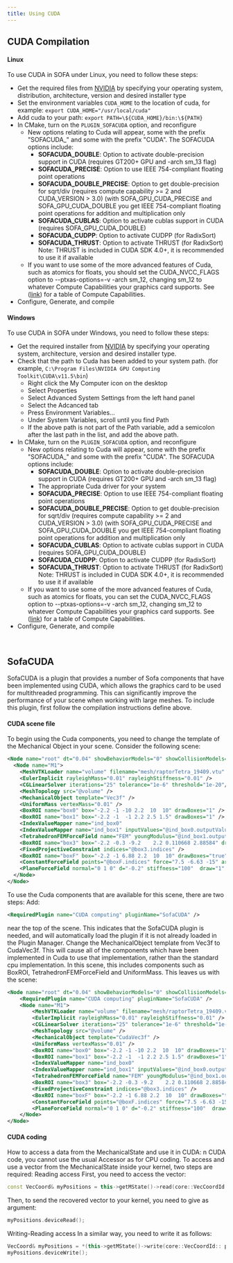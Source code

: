 ```yaml
---
title: Using CUDA
---
```


CUDA Compilation
----------------

#### Linux

To use CUDA in SOFA under Linux, you need to follow these steps:

-   Get the required files from
    [NVIDIA](https://developer.nvidia.com/cuda-downloads) by specifying your operating system, distribution, architecture, version and desired installer type
-   Set the environment variables `CUDA_HOME` to the location of cuda,
    for example: `export CUDA_HOME="/usr/local/cuda"`
-   Add cuda to your path: `export PATH=\${CUDA_HOME}/bin:\${PATH}`
-   In CMake, turn on the `PLUGIN_SOFACUDA` option, and
    reconfigure
    -   New options relating to Cuda will appear, some with the prefix
        "SOFACUDA_" and some with the prefix "CUDA". The SOFACUDA
        options include:
        -   **SOFACUDA_DOUBLE**: Option to activate double-precision
            support in CUDA (requires GT200+ GPU and -arch sm_13 flag)
        -   **SOFACUDA_PRECISE**: Option to use IEEE 754-compliant
            floating point operations
        -   **SOFACUDA_DOUBLE_PRECISE**: Option to get
            double-precision for sqrt/div (requires compute
            capability &gt;= 2 and CUDA_VERSION &gt; 3.0) (with
            SOFA_GPU_CUDA_PRECISE and SOFA_GPU_CUDA_DOUBLE you get
            IEEE 754-compliant floating point operations for addition
            and multiplication only
        -   **SOFACUDA_CUBLAS**: Option to activate cublas support in
            CUDA (requires SOFA_GPU_CUDA_DOUBLE)
        -   **SOFACUDA_CUDPP**: Option to activate CUDPP
            (for RadixSort)
        -   **SOFACUDA_THRUST**: Option to activate THRUST
            (for RadixSort) Note: THRUST is included in CUDA SDK 4.0+,
            it is recommended to use it if available
    -   If you want to use some of the more advanced features of Cuda,
        such as atomics for floats, you should set the
        CUDA_NVCC_FLAGS option to --ptxas-options=-v -arch sm_12,
        changing sm_12 to whatever Compute Capabilities your graphics
        card supports. See
        ([link](https://developer.nvidia.com/cuda-gpus)) for a table of
        Compute Capabilities.
-   Configure, Generate, and compile

#### Windows

To use CUDA in SOFA under Windows, you need to follow these steps:

-   Get the required installer from
    [NVIDIA](https://developer.nvidia.com/cuda-downloads) by specifying your operating system, architecture, version and desired installer type.
-   Check that the path to Cuda has been added to your system path. (for
    example, `C:\Program Files\NVIDIA GPU Computing Toolkit\CUDA\v11.5\bin`)
    -   Right click the My Computer icon on the desktop
    -   Select Properties
    -   Select Advanced System Settings from the left hand panel
    -   Select the Adcanced tab
    -   Press Environment Variables...
    -   Under System Variables, scroll until you find Path
    -   If the above path is not part of the Path variable, add a
        semicolon after the last path in the list, and add the
        above path.
-   In CMake, turn on the `PLUGIN_SOFACUDA` option, and
    reconfigure
    -   New options relating to Cuda will appear, some with the prefix
        "SOFACUDA_" and some with the prefix "CUDA". The SOFACUDA
        options include:
        -   **SOFACUDA_DOUBLE**: Option to activate double-precision
            support in CUDA (requires GT200+ GPU and -arch sm_13 flag)
        -   The appropriate Cuda driver for your system
        -   **SOFACUDA_PRECISE**: Option to use IEEE 754-compliant
            floating point operations
        -   **SOFACUDA_DOUBLE_PRECISE**: Option to get
            double-precision for sqrt/div (requires compute
            capability &gt;= 2 and CUDA_VERSION &gt; 3.0) (with
            SOFA_GPU_CUDA_PRECISE and SOFA_GPU_CUDA_DOUBLE you get
            IEEE 754-compliant floating point operations for addition
            and multiplication only
        -   **SOFACUDA_CUBLAS**: Option to activate cublas support in
            CUDA (requires SOFA_GPU_CUDA_DOUBLE)
        -   **SOFACUDA_CUDPP**: Option to activate CUDPP
            (for RadixSort)
        -   **SOFACUDA_THRUST**: Option to activate THRUST
            (for RadixSort) Note: THRUST is included in CUDA SDK 4.0+,
            it is recommended to use it if available
    -   If you want to use some of the more advanced features of Cuda,
        such as atomics for floats, you can set the
        CUDA_NVCC_FLAGS option to --ptxas-options=-v -arch sm_12,
        changing sm_12 to whatever Compute Capabilities your graphics
        card supports. See
        ([link](https://developer.nvidia.com/cuda-gpus)) for a table of
        Compute Capabilities.
-   Configure, Generate, and compile

 

SofaCUDA
--------

SofaCUDA is a plugin that provides a number of Sofa components that have
been implemented using CUDA, which allows
the graphics card to be used for multithreaded programming. This can
significantly improve the performance of your scene when working with
large meshes. To include this plugin, first follow the compilation
instructions define above.

#### CUDA scene file

To begin using the Cuda components, you need to change the template of
the Mechanical Object in your scene. Consider the following scene:

```xml
<Node name="root" dt="0.04" showBehaviorModels="0" showCollisionModels="0" showMappings="0" showForceFields="1">
  <Node name="M1">
    <MeshVTKLoader name="volume" filename="mesh/raptorTetra_19409.vtu" onlyAttachedPoints="false" />
    <EulerImplicit rayleighMass="0.01" rayleighStiffness="0.01" />
    <CGLinearSolver iterations="25" tolerance="1e-6" threshold="1e-20"/>
    <MeshTopology src="@volume" />
    <MechanicalObject template="Vec3f" />
    <UniformMass vertexMass="0.01" />
    <BoxROI name="box0" box="-2.2 -1 -10 2.2  10  10" drawBoxes="1" />
    <BoxROI name="box1" box="-2.2 -1  -1 2.2 2.5 1.5" drawBoxes="1" />
    <IndexValueMapper name="ind_box0"                                      indices="@box0.tetrahedronIndices" value="100000" />
    <IndexValueMapper name="ind_box1" inputValues="@ind_box0.outputValues" indices="@box1.tetrahedronIndices" value="1000000" />
    <TetrahedronFEMForceField name="FEM" youngModulus="@ind_box1.outputValues" poissonRatio="0.4" listening="true" />
    <BoxROI name="box3" box="-2.2 -0.3 -9.2    2.2 0.110668 2.88584" drawBoxes="1" drawSize="2" />
    <FixedProjectiveConstraint indices="@box3.indices" />
    <BoxROI name="boxF" box="-2.2 -1 6.88 2.2  10  10" drawBoxes="true" />
    <ConstantForceField points="@boxF.indices" force="7.5 -6.63 -15" arrowSizeCoef="0.1" />
    <PlaneForceField normal="0 1 0" d="-0.2" stiffness="100"  draw="1" drawSize="20" />
  </Node>
</Node>
```

To use the Cuda components that are available for this scene, there are
two steps: Add:

```xml
<RequiredPlugin name="CUDA computing" pluginName="SofaCUDA" />
```

near the top of the scene. This indicates that the SofaCUDA plugin is
needed, and will automatically load the plugin if it is not already
loaded in the Plugin Manager. Change the MechanicalObject template from
Vec3f to CudaVec3f. This will cause all of the components which have
been implemented in Cuda to use that implementation, rather than the
standard cpu implementation. In this scene, this includes components
such as BoxROI, TetrahedronFEMForceField and UniformMass. This leaves us
with the scene:

```xml
<Node name="root" dt="0.04" showBehaviorModels="0" showCollisionModels="0" showMappings="0" showForceFields="1">
    <RequiredPlugin name="CUDA computing" pluginName="SofaCUDA" />
    <Node name="M1">
        <MeshVTKLoader name="volume" filename="mesh/raptorTetra_19409.vtu" onlyAttachedPoints="false" />
        <EulerImplicit rayleighMass="0.01" rayleighStiffness="0.01" />
        <CGLinearSolver iterations="25" tolerance="1e-6" threshold="1e-20"/>
        <MeshTopology src="@volume" />
        <MechanicalObject template="CudaVec3f" />
        <UniformMass vertexMass="0.01" />
        <BoxROI name="box0" box="-2.2 -1 -10 2.2  10  10" drawBoxes="1" />
        <BoxROI name="box1" box="-2.2 -1  -1 2.2 2.5 1.5" drawBoxes="1" />
        <IndexValueMapper name="ind_box0"                                      indices="@box0.tetrahedronIndices" value="100000" />
        <IndexValueMapper name="ind_box1" inputValues="@ind_box0.outputValues" indices="@box1.tetrahedronIndices" value="1000000" />
        <TetrahedronFEMForceField name="FEM" youngModulus="@ind_box1.outputValues" poissonRatio="0.4" listening="true" />
        <BoxROI name="box3" box="-2.2 -0.3 -9.2    2.2 0.110668 2.88584" drawBoxes="1" drawSize="2" />
        <FixedProjectiveConstraint indices="@box3.indices" />
        <BoxROI name="boxF" box="-2.2 -1 6.88 2.2  10  10" drawBoxes="true" />
        <ConstantForceField points="@boxF.indices" force="7.5 -6.63 -15" arrowSizeCoef="0.1" />
        <PlaneForceField normal="0 1 0" d="-0.2" stiffness="100"  draw="1" drawSize="20" />
    </Node>
</Node>
```

#### CUDA coding

How to access a data from the MechanicalState and use it in CUDA: n CUDA
code, you cannot use the usual Accessor as for CPU coding. To access and
use a vector from the MechanicalState inside your kernel, two steps are
required: Reading access First, you need to access the vector:

``` cpp
const VecCoord& myPositions = this->getMState()->read(core::VecCoordId:: position())->getValue();
```

Then, to send the recovered vector to your kernel, you need to give as
argument:

``` cpp
myPositions.deviceRead();
```

Writing-Reading access In a similar way, you need to write it as
follows:

``` cpp
VecCoord& myPositions = *(this->getMState()->write(core::VecCoordId:: position()).beginEdit());
myPositions.deviceWrite();
```
